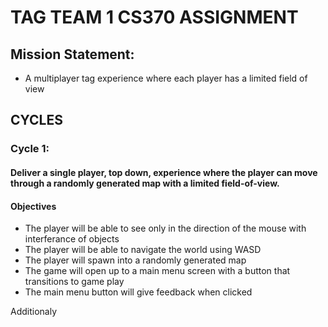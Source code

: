 # **TAG TEAM 1 CS370 ASSIGNMENT**

## Mission Statement: 
- A multiplayer tag experience where each player has a limited field of view

## CYCLES
### Cycle 1: 

#### Deliver a single player, top down, experience where the player can move through a randomly generated map with a limited field-of-view.

#### Objectives
- The player will be able to see only in the direction of the mouse with interferance of objects
- The player will be able to navigate the world using WASD 
- The player will spawn into a randomly generated map
- The game will open up to a main menu screen with a button that transitions to game play 
- The main menu button will give feedback when clicked

Additionaly